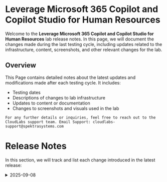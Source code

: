 # Leverage Microsoft 365 Copilot and Copilot Studio for Human Resources

Welcome to the **Leverage Microsoft 365 Copilot and Copilot Studio for Human Resources** lab release notes. In this page, we will document the changes made during the last testing cycle, including updates related to the infrastructure, content, screenshots, and other relevant changes for the lab.

## Overview

This Page contains detailed notes about the latest updates and modifications made after each testing cycle. It includes:

- Testing dates
- Descriptions of changes to lab infrastructure
- Updates to content or documentation
- Changes to screenshots and visuals used in the lab

`For any further details or inquiries, feel free to reach out to the CloudLabs support team. Email Support: cloudlabs-support@spektrasystems.com`


# Release Notes

In this section, we will track and list each change introduced in the latest release:

<details>
  <summary>2025-09-08</summary>

## Release Date: 2025-09-08

### Summary of Changes

Content updates, including clearer UI screenshots and refined instructions to improve understanding and clarity.    

### Infrastructure Changes

N/A

### Content Changes

Updated the instructions and content as per the New UI in the Microsoft Copilot Studio portal.

### Screenshot Updates

- **Minor updates**: 

    - **Updated UI Screenshots**: Updated the screenshots as per the new UI in the Microsoft Copilot Studio portal.
      
### Testing Notes

- **Testing Date**: 2025-09-05

### Testing Scope 

 Performed end-to-end testing of the lab, updated the lab guide with clear instructions as per the feedback provided by the instructor, and updated the images as per the new UI> 


<details>
  
  <summary>04 June 2025</summary>

## Infrastructure Changes

NA

## Content Changes

NA
  
## Screenshot Updates

NA

## Testing Notes

NA

</details>
